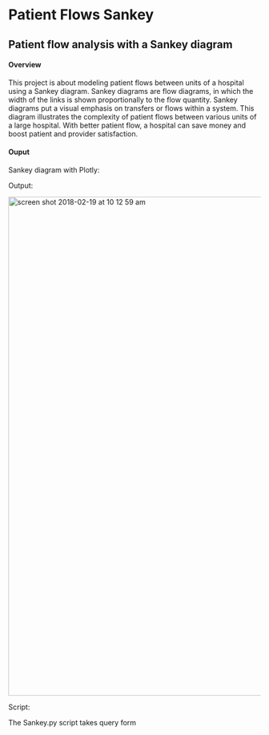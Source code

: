 # Patient Flows Sankey
## Patient flow analysis with a Sankey diagram



#### Overview 
This project is about modeling patient flows between units of a hospital using a Sankey diagram. Sankey diagrams are flow diagrams, in which the width of the links is shown proportionally to the flow quantity. Sankey diagrams put a visual emphasis on transfers or flows within a system. This diagram illustrates the complexity of patient flows between various units of a large hospital. With  better patient flow, a hospital can save money and boost patient and provider satisfaction.

#### Ouput 

Sankey diagram with Plotly: 

Output: 


<img width="995" alt="screen shot 2018-02-19 at 10 12 59 am" src="https://user-images.githubusercontent.com/25650135/36398595-d7787a8c-1595-11e8-8f2c-b569b6e715b6.png">




Script: 

The Sankey.py script takes query form 
